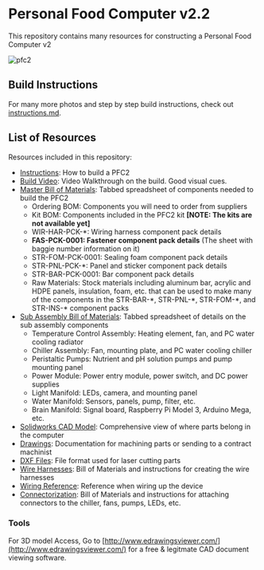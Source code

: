 # Personal Food Computer v2.2
This repository contains many resources for constructing a Personal Food Computer v2

![pfc2](Instructions/Photos/pfc2.small.jpg)

## Build Instructions

For many more photos and step by step build instructions, check out
[instructions.md](instructions.md).

## List of Resources

Resources included in this repository:
 - [Instructions](instructions.md): How to build a PFC2
 - [Build Video](https://youtu.be/Uf1FqjcPWsI): Video Walkthrough on the build. Good visual cues.
 - [Master Bill of Materials](BOM/BOM_MASTER.xlsx): Tabbed spreadsheet of components needed to
   build the PFC2
    - Ordering BOM: Components you will need to order from suppliers
    - Kit BOM: Components included in the PFC2 kit **\[NOTE: The kits are not available yet\]**
    - WIR-HAR-PCK-\*: Wiring harness component pack details
    - __FAS-PCK-0001: Fastener component pack details__ (The sheet with baggie number information on it)
    - STR-FOM-PCK-0001: Sealing foam component pack details
    - STR-PNL-PCK-\*: Panel and sticker component pack details
    - STR-BAR-PCK-0001: Bar component pack details
    - Raw Materials: Stock materials including aluminum bar, acrylic and HDPE panels,
      insulation, foam, etc. that can be used to make many of the components in the
      STR-BAR-\*, STR-PNL-\*, STR-FOM-\*, and STR-INS-\* component packs
 - [Sub Assembly Bill of Materials](BOM/BOM_Sub_Assemblys.xlsx): Tabbed spreadsheet of
   details on the sub assembly components
    - Temperature Control Assembly: Heating element, fan, and PC water cooling radiator
    - Chiller Assembly: Fan, mounting plate, and PC water cooling chiller
    - Peristaltic Pumps: Nutrient and pH solution pumps and pump mounting panel
    - Power Module: Power entry module, power switch, and DC power supplies
    - Light Manifold: LEDs, camera, and mounting panel
    - Water Manifold: Sensors, panels, pump, filter, etc.
    - Brain Manifold: Signal board, Raspberry Pi Model 3, Arduino Mega, etc.
 - [Solidworks CAD Model](CAD/GrabCAD/OpenAG-Personal-Food-Computer-V2): Comprehensive view of where
   parts belong in the computer
 - [Drawings](CAD/GrabCAD/Drawings): Documentation for machining parts or
   sending to a contract machinist
 - [DXF Files](CAD/GrabCAD/DXF): File format used for laser cutting parts
 - [Wire Harnesses](Wire_Harnesses.xlsx): Bill of Materials and instructions for creating
   the wire harnesses
 - [Wiring Reference](Wiring_Reference.xlsx): Reference when wiring up the device
 - [Connectorization](Connectorization.xlsx): Bill of Materials and instructions for
   attaching connectors to the chiller, fans, pumps, LEDs, etc.

### Tools
For 3D model Access, Go to [http://www.edrawingsviewer.com/](http://www.edrawingsviewer.com/) for a free & legitmate CAD document viewing software.
